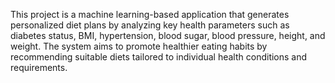This project is a machine learning-based application that generates personalized diet plans by analyzing key health parameters such as diabetes status, BMI, hypertension, blood sugar, blood pressure, height, and weight. The system aims to promote healthier eating habits by recommending suitable diets tailored to individual health conditions and requirements.
